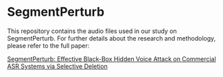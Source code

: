 # SegmentPerturb

This repository contains the audio files used in our study on SegmentPerturb. For further details about the research and methodology, please refer to the full paper:

[SegmentPerturb: Effective Black-Box Hidden Voice Attack on Commercial ASR Systems via Selective Deletion](https://ieeexplore.ieee.org/document/9647775)
